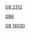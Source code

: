 [GB 2312](https://zh.wikipedia.org/wiki/GB_2312)

[GBK](https://zh.wikipedia.org/wiki/汉字内码扩展规范)

[GB 18030](https://zh.wikipedia.org/wiki/GB_18030)